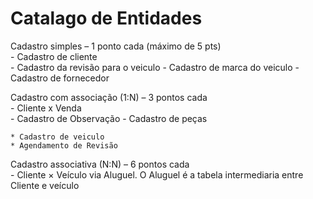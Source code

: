 # Catalago de Entidades

Cadastro simples – 1 ponto cada (máximo de 5 pts)\
	- Cadastro de cliente\
	- Cadastro da revisão para o veiculo
	- Cadastro de marca do veiculo
	- Cadastro de fornecedor

Cadastro com associação (1:N) – 3 pontos cada\
	- Cliente x Venda\
	- Cadastro de Observação
	- Cadastro de peças
	
	* Cadastro de veiculo
	* Agendamento de Revisão

Cadastro associativa (N:N) – 6 pontos cada\
	- Cliente × Veículo via Aluguel. O Aluguel é a tabela intermediaria entre Cliente e veículo


